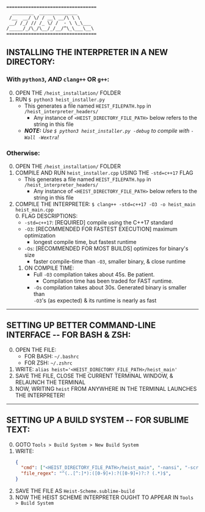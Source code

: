 ```
=================================
  ________  ______________
 /__  __/ \/ / __\ __/\ \ \
 __/ /_/ // /_ \/ /  - \ \_\___
/_____/_/\_/\__/_/__/^\_\___\__\
=================================
```

## INSTALLING THE INTERPRETER IN A NEW DIRECTORY:

### With `python3`, ___AND___ `clang++` OR `g++`:
0. OPEN THE `/heist_installation/` FOLDER
1. RUN `$ python3 heist_installer.py`
   - This generates a file named `HEIST_FILEPATH.hpp` in `/heist_interpreter_headers/`
     * Any instance of `<HEIST_DIRECTORY_FILE_PATH>` below refers to the string in this file
   - _**NOTE:** Use `$ python3 heist_installer.py -debug` to compile with `-Wall -Wextra`!_


### Otherwise:
0. OPEN THE `/heist_installation/` FOLDER
1. COMPILE AND RUN `heist_installer.cpp` USING THE `-std=c++17` FLAG
   - This generates a file named `HEIST_FILEPATH.hpp` in `/heist_interpreter_headers/`
     * Any instance of `<HEIST_DIRECTORY_FILE_PATH>` below refers to the string in this file
2. COMPILE THE INTERPRETER: `$ clang++ -std=c++17 -O3 -o heist_main heist_main.cpp`<br>
   0. FLAG DESCRIPTIONS:
      - `-std=c++17`: [REQUIRED] compile using the C++17 standard
      - `-O3`: [RECOMMENDED FOR FASTEST EXECUTION] maximum optimization
        * longest compile time, but fastest runtime
      - `-Os`: [RECOMMENDED FOR MOST BUILDS] optimizes for binary's size
        * faster compile-time than `-O3`, smaller binary, & close runtime
   1. ON COMPILE TIME:
      - Full `-O3` compilation takes about 45s. Be patient.
        * Compilation time has been traded for FAST runtime.
      - `-Os` compilation takes about 30s. Generated binary is smaller than<br>
        `-O3`'s (as expected) & its runtime is nearly as fast


-------
SETTING UP BETTER COMMAND-LINE INTERFACE -- FOR BASH & ZSH:
------------------------------------------------------------

0. OPEN THE FILE:
   * FOR BASH: `~/.bashrc`
   * FOR ZSH: `~/.zshrc`
1. WRITE: `alias heist='<HEIST_DIRECTORY_FILE_PATH>/heist_main'`
2. SAVE THE FILE, CLOSE THE CURRENT TERMINAL WINDOW, & RELAUNCH THE TERMINAL
3. NOW, WRITING `heist` FROM ANYWHERE IN THE TERMINAL LAUNCHES THE INTERPRETER!


-------
SETTING UP A BUILD SYSTEM -- FOR SUBLIME TEXT:
-----------------------------------------------

0. GOTO `Tools > Build System > New Build System`
1. WRITE:
    ```json
    {
      "cmd": ["<HEIST_DIRECTORY_FILE_PATH>/heist_main", "-nansi", "-script", "$file"],
      "file_regex": "^(..[^:]*):([0-9]+):?([0-9]+)?:? (.*)$",
    }
    ```
2. SAVE THE FILE AS `Heist-Scheme.sublime-build`
3. NOW THE HEIST SCHEME INTERPRETER OUGHT TO APPEAR IN `Tools > Build System`
